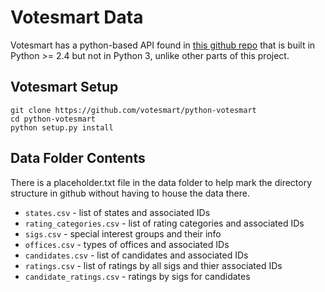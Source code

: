 # Votesmart Data

Votesmart has a python-based API found in [this github repo](https://github.com/votesmart/python-votesmart) that is built in Python >= 2.4 but not in Python 3, unlike other parts of this project.


## Votesmart Setup

```
git clone https://github.com/votesmart/python-votesmart
cd python-votesmart
python setup.py install
```

## Data Folder Contents

There is a placeholder.txt file in the data folder to help mark the directory structure in github without having to house the data there.

* `states.csv` - list of states and associated IDs
* `rating_categories.csv` - list of rating categories and associated IDs
* `sigs.csv` - special interest groups and their info
* `offices.csv` - types of offices and associated IDs
* `candidates.csv` - list of candidates and associated IDs
* `ratings.csv` - list of ratings by all sigs and thier associated IDs
* `candidate_ratings.csv` - ratings by sigs for candidates
